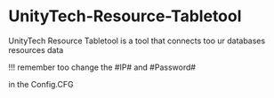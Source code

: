 # UnityTech-Resource-Tabletool
UnityTech Resource Tabletool is a tool that connects too ur databases resources data

!!! remember too change the 
#IP#
and 
#Password#

in the Config.CFG

